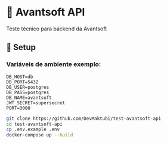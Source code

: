 # 🚀 Avantsoft API

Teste técnico para backend da Avantsoft

## 🚀 Setup

### Variáveis de ambiente exemplo:
```
DB_HOST=db
DB_PORT=5432
DB_USER=postgres
DB_PASS=postgres
DB_NAME=avantsoft
JWT_SECRET=supersecret
PORT=3000
```

```bash
git clone https://github.com/DevMaktubi/test-avantsoft-api
cd test-avantsoft-api
cp .env.example .env
docker-compose up --build
